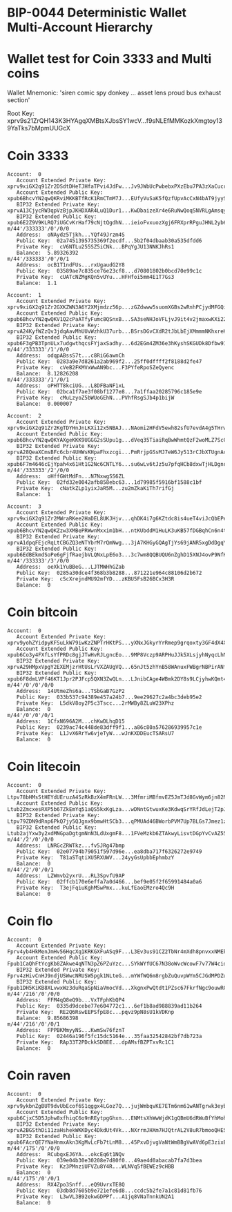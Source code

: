 # BIP-0044 Deterministic Wallet Multi-Account Hierarchy

# Wallet test for Coin 3333 and Multi coins

Wallet Mnemonic: 'siren comic spy donkey ... asset lens proud bus exhaust section'

Root Key:  xprv9s21ZrQH143K3HYAgqXMBtsXJbsSY1wcV...f9sNLEfMMKozkXmgtoy139YaTks7bMpmUUGcX

 # Coin 3333

    Account:  0
       Account Extended Private Key:  xprv9xiGX2q91Zr2DSdtDHeTJHfaTPvi4JdFw...Jv9JWbUcPwbebxPXzEbu7PA3zXaCucrZSYXEK
       Account Extended Public Key:  xpub6BhcvYN2qwQKRviMKKBTfRcK1RmCTmM7J...EUfyVuSaK5fQzfUpvAcCxN4bAT9jyySbPGsTs
       BIP32 Extended Private Key:  xprvA13CjycRW3qpVzBjpJKHDXAR4LuQ1Dur1...KwDbaizeXr4e6RuNwQoqSNVRLgAmsqybd6yNm
       BIP32 Extended Public Key:  xpub6E2Z9V9KLRQ7iUGCvKrHaf79cNjtQgdhN...ieioFvxuozXgj6FRXprRPguJHNL2yb63mnr4C
    m/44'/333333'/0'/0/0
       Address:  oNAydz5Tjkh...YQf49Jrzm4S
       Public Key:  02a7451395735369f2ecdf...5b2f04dbaab30a535dfdd6
       Private Key:  cV6NTLu255SZ5iCNk...BPqYgJU13NNKJhRs1
       Balance:  5.89326392
    m/44'/333333'/0'/0/1
       Address:  ocB1T1ndFUs...rxUgaudG2Y8
       Public Key:  03589ae7c835ce76e23cf8...d70801802b0bcd70e99c1c
       Private Key:  cUATcNZMgKQn5vUYu...HFHfoi5mm4E1T7Gs3
       Balance:  1.1

    Account:  1
       Account Extended Private Key:  xprv9xiGX2q91Zr2GXKZWN3A6Y2XMjmdzz56p...zGZdwww5suomXGBs2wRnhPCjydMFGQihk8pVq
       Account Extended Public Key:  xpub6BhcvYN2qwQKV1Q2cPaATfyFumc8QSnxB...SA3seNHJoVFLjvJ9it4v2jmaxwKXi22V9Xt2K
       BIP32 Extended Private Key:  xprvA24KyfWZzQv3jdqAavMhUUvWzhkU37urb...BSrsDGvCXdR2tJbLbEjXMmmmNKhxreKwKt4P7
       BIP32 Extended Public Key:  xpub6F3gPB3TpnULx7udgwthqcsFYjaxSadhy...6d2EGm4ZM36e3hKyshSKGUDk8Dfbw91LskEax
    m/44'/333333'/1'/0/0
       Address:  odqpABssS7t...c8RiG6awnCh
       Public Key:  0283a9e7d8261a2ab969f2...25ff0dffff2f8188d2fe47
       Private Key:  cVeB2FKMVxWwAN9bc...F3PYfeRpoSZeQyenc
       Balance:  8.12826208
    m/44'/333333'/1'/0/1
       Address:  oPHTT8kciUG...L8DFBaNF1xL
       Public Key:  02bca1f7ae3f08bf1277e8...7a1ffaa20285796c185e9e
       Private Key:  cMuLzyoZ5bWUoGEhN...PVhfRsgSJb4p1bijW
       Balance:  0.000007

    Account:  2
       Account Extended Private Key:  xprv9xiGX2q91Zr2KgTDYHnJnLKXi12x5NBAJ...NAomi2HFdV5ewh82sfU7evdA4g5THrwhnxtbw
       Account Extended Public Key:  xpub6BhcvYN2qwQKYAXgeKKK9UGGG2sSUpu1g...dVeq35TiaiRqBwWhmtQzF2woMLZ7ScC5bVYSP
       BIP32 Extended Private Key:  xprvA28QeaXCmsBFc6cbr4UHWsKHpaFhxzcgi...PmRrjpGSsMJ7eW6Jy513rCJbXTUgnAcgSHg8V
       BIP32 Extended Public Key:  xpub6F7m4646cEjYpah4x61Ht1G2Nc6CNTLY6...su6wLv6tJz5u7pfqHCb8dxwTjHLDgnrLx3Kye
    m/44'/333333'/2'/0/0
       Address:  oHffGWtMdFn...N7NxwgSS6ZL
       Public Key:  02fd32e0042afb858ebc63...1d79985f5916bf1588c1bf
       Private Key:  cNatkZLp1yixJaR5M...zu2mZkaKiTh7rifGj
       Balance:  1

    Account:  3
       Account Extended Private Key:  xprv9xiGX2q91Zr2MWraRKee2HaDEL8UKJHjv...qhDK4i7g6KZtdc8is4ueT4viJcQbEPeAzhK5P
       Account Extended Public Key:  xpub6BhcvYN2qwQKZzw3XMBePRWwnMxxim1bH...ntKUbddM1HuLK3uKB57fDGBqhCn6n4tEvZeN6
       BIP32 Extended Private Key:  xprvA1dpqFEjcRqLtCBGZQ3eNTYbrM7rQmNwg...3jA7KHGyGQAgTjYs69jANR5xgDdDgqY7Xad1P
       BIP32 Extended Public Key:  xpub6EdBEkmdSoPe6gFjfRaejbVLQNxLpE6o3...3c7wm8QQBUQU6nZghD15XNJ4ovP9NfKDjLQTY
    m/44'/333333'/3'/0/0
       Address:  oeXk1YuBBeG...LJTMWHhGZab
       Public Key:  0285a30dce4f368b3b8288...871221e964c88106d2b672
       Private Key:  cScXrejndMU92mfYD...zKBU5FsB26BCx3H3R
       Balance:  0

 # Coin bitcoin

    Account:  0
       Account Extended Private Key:  xprv9yohZYidpyKFSuLkW79iwKzZNPTrHKtPS...yXNxJGkyrYrRmep9grqoxty3GF4dX4XybZPkQ
       Account Extended Public Key:  xpub6Co3y4FXfLsYfPRDc8gjJTwHvRJLgncEo...9MP8Vczp9ARPHuJJk5XLsjyhNyqcLhNk8qUU4
       BIP32 Extended Private Key:  xprvA29HMpxVpgY2EXEMjzrHtUsLrVXZAUgVQ...65nJt5zhYnB58WAnuxFWBgrNBPirANf3ttUAV
       BIP32 Extended Public Key:  xpub6F8dmLVPf46KT1Jpr2PJFcp5QXN3ZwQLn...LJnibCAge4WBmk2DY8s9LCjyhwKQmt4pfaaGH
    m/44'/0'/0'/0/0
       Address:  14UtmeZhs6a...TSbGaB7GzP2
       Public Key:  033b537c94389e457a24b7...9ee29627c2a4bc3deb95e2
       Private Key:  L5dkV8oy2P5c3Tscc...2rMWBy8ZLuW23XPhz
       Balance:  0
    m/44'/0'/0'/0/1
       Address:  1CfxN696A2M...chKwDLhqD15
       Public Key:  0239ac74c448de83dff9f1...a86c80a576286939957c1e
       Private Key:  L1JvX6RrYw6vjeTyW...wJnKXDDEucTSARsU7
       Balance:  0

 # Coin litecoin

    Account:  0
       Account Extended Private Key:  Ltpv78bHMsStHEYdUEruzA4SzRkBzX4mFRnLW...3MfmriMBfmvEZ5JmTJd8GvWym6jn82NPqe7fb
       Account Extended Public Key:  Ltub2ZmcxesRXP5b67ZkEmYq51aQS5kxKgLza...wDNntGtwuxKe3KdwqSrYRfJdLejT2pJNWaXkv
       BIP32 Extended Private Key:  Ltpv79ZDN9dRnp6PkQ7jy5QJgnx9bmwHtSCb3...qPMUAd46BWorbPVM7Up7BLGs7Jmez1zeqPA9K
       BIP32 Extended Public Key:  Ltub2ajYxw3y2xdMNGpaDgtgmNnN3LdUxgmF8...1FVeMzkb6ZTAkwyLisvtDGpYvCvAZ559oegGm
    m/44'/2'/0'/0/0
       Address:  LNRGcZRWTkz...fv5JRg47bmp
       Public Key:  02e07794b79051f597d96e...ea8dba717f6326272e9749
       Private Key:  T81aSTqtiXU5RXUWV...24yyGsUpbbEphmbzY
       Balance:  0
    m/44'/2'/0'/0/1
       Address:  LZWmvb2yxrU...RL3SpvfU9AP
       Public Key:  02ffcb170e6effa7a0d466...bef9e05f2f65991484a0a6
       Private Key:  T3ejFqiuKghMSwPmx...kuLfEaoEMzro4Qc9H
       Balance:  0

 # Coin flo

    Account:  0
       Account Extended Private Key:  Fprv4yb4HkMenJmHv56HqcXq1KRKGXFuASq9F...L3Ev3us91CZ2TbNr4mXdh8pnvxxNMEko82MtZ
       Account Extended Public Key:  Fpub1CaQhFtYcgKb8ZAkwe4qNTN3pZ6PZuYzc...SYkWYfUC67N38oWvcWcowF7v77W4cidauS1Ws
       BIP32 Extended Private Key:  Fprv4zHivCnHJ9ndjUSWwcNRUSW5pgk1NLteG...mYWfWQ6m8rgbZuQuvpWYm5CJGdMPDZuWaGtkM
       BIP32 Extended Public Key:  Fpub1DH5KiKB8XLvwxWz3duRqaSpNiaVmocVd...XkgnxPwQtdt1PZsc67FkrfNgc9ouwRChpD1uL
    m/44'/216'/0'/0/0
       Address:  FFM4qQ8eQ9b...VxTFphKbQP4
       Public Key:  0335d9dcebe77e604772c1...6ef1b8ad988839ad11b264
       Private Key:  RE2Q6RswEEPSfpE8c...pqvz9pN8sU1kVDKnp
       Balance:  9.85686398
    m/44'/216'/0'/0/1
       Address:  FPPBKMmyyNS...KwmSw76fznT
       Public Key:  02446a196f5fc15dc5164e...35faa32542842bf7db723a
       Private Key:  RAp33T2PDckkSD8EE...dpAMsfBZPTxvRc1C1
       Balance:  0

 # Coin raven

    Account:  0
       Account Extended Private Key:  xprv9ykbnZgBUT9dvUbEcof6S1qggx4LGoz7Q...jujWmbqvKE7ETm6nm61wANTgrwk3eybtfzxrf
       Account Extended Public Key:  xpub6CjxC5D5Jphw8xfhiqC6o9nREytpgGhxn...ENMtsXhWwWjdK1gQBmU6dRWuBfYhMohqiW67i
       BIP32 Extended Private Key:  xprvA2BGSthDi11zaHshekWKKDyc4DkdUt4Vk...NXrrmJHXm7HJQtrAL2V8uR7bmooQHES73ZRAu
       BIP32 Extended Public Key:  xpub6FAcrQE7YNaHnmxAkn3KgMvLcFb7tLnM8...45PxvDjvgVaNtWmBBgVwAVd6pE3zixEZTXk1K
    m/44'/175'/0'/0/0
       Address:  RCubgxEJ6YA...okcEq6t1NQv
       Public Key:  039e04b30e30208e7d80f0...49ae4d0abacab7fa7d3bea
       Private Key:  Kz3PMnziUFVZu8Y4R...WLNVq5fBEWEz9cHBB
       Balance:  0
    m/44'/175'/0'/0/1
       Address:  RX4Zpo3Snff...eQ9UvrxTE8Q
       Public Key:  03db8d7605b9e721efe6d8...ccdc5b2fe7a1c81d81fb76
       Private Key:  L3wVL3B92ekwGDPPf...A1jq8VNaTnnkUN2A1
       Balance:  0
